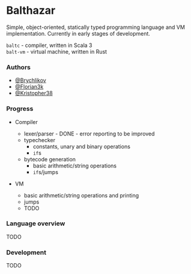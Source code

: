 # Balthazar

Simple, object-oriented, statically typed programming language and VM implementation.
Currently in early stages of development.

`baltc` - compiler, written in Scala 3\
`balt-vm` - virtual machine, written in Rust

### Authors
 - [@Brychlikov](https://github.com/Brychlikov)
 - [@Florian3k](https://github.com/Florian3k)
 - [@Kristopher38](https://github.com/Kristopher38)

### Progress
- Compiler
  - lexer/parser - DONE - error reporting to be improved
  - typechecker
    - constants, unary and binary operations
    - `if`s
  - bytecode generation
    - basic arithmetic/string operations
    - `if`s/jumps

- VM
  - basic arithmetic/string operations and printing
  - jumps
  - TODO <!-- fill out main areas of VM -->

### Language overview

TODO

### Development

TODO
